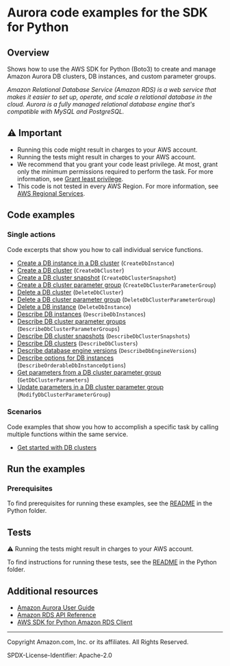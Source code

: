 # Aurora code examples for the SDK for Python
## Overview

Shows how to use the AWS SDK for Python (Boto3) to create and manage Amazon Aurora
DB clusters, DB instances, and custom parameter groups.

*Amazon Relational Database Service (Amazon RDS) is a web service that makes it easier 
to set up, operate, and scale a relational database in the cloud. Aurora is a fully 
managed relational database engine that's compatible with MySQL and PostgreSQL.*

## ⚠️ Important

* Running this code might result in charges to your AWS account. 
* Running the tests might result in charges to your AWS account.
* We recommend that you grant your code least privilege. At most, grant only the minimum permissions required to perform the task. For more information, see [Grant least privilege](https://docs.aws.amazon.com/IAM/latest/UserGuide/best-practices.html#grant-least-privilege). 
* This code is not tested in every AWS Region. For more information, see [AWS Regional Services](https://aws.amazon.com/about-aws/global-infrastructure/regional-product-services).

## Code examples

### Single actions

Code excerpts that show you how to call individual service functions.

* [Create a DB instance in a DB cluster](aurora_wrapper.py)
(`CreateDbInstance`)
* [Create a DB cluster](aurora_wrapper.py)
(`CreateDbCluster`)
* [Create a DB cluster snapshot](aurora_wrapper.py)
(`CreateDbClusterSnapshot`)
* [Create a DB cluster parameter group](aurora_wrapper.py)
(`CreateDbClusterParameterGroup`)
* [Delete a DB cluster](aurora_wrapper.py)
(`DeleteDbCluster`)
* [Delete a DB cluster parameter group](aurora_wrapper.py)
(`DeleteDbClusterParameterGroup`)
* [Delete a DB instance](aurora_wrapper.py)
(`DeleteDbInstance`)
* [Describe DB instances](aurora_wrapper.py)
(`DescribeDbInstances`)
* [Describe DB cluster parameter groups](aurora_wrapper.py)
(`DescribeDbClusterParameterGroups`)
* [Describe DB cluster snapshots](aurora_wrapper.py)
(`DescribeDbClusterSnapshots`)
* [Describe DB clusters](aurora_wrapper.py)
(`DescribeDbClusters`)
* [Describe database engine versions](aurora_wrapper.py)
(`DescribeDbEngineVersions`)
* [Describe options for DB instances](aurora_wrapper.py)
(`DescribeOrderableDbInstanceOptions`)
* [Get parameters from a DB cluster parameter group](aurora_wrapper.py)
(`GetDbClusterParameters`)
* [Update parameters in a DB cluster parameter group](aurora_wrapper.py)
(`ModifyDbClusterParameterGroup`)

### Scenarios

Code examples that show you how to accomplish a specific task by calling
multiple functions within the same service.

* [Get started with DB clusters](scenario_get_started_aurora.py)

## Run the examples

### Prerequisites

To find prerequisites for running these examples, see the
[README](../../README.md#Prerequisites) in the Python folder.

## Tests

⚠ Running the tests might result in charges to your AWS account.

To find instructions for running these tests, see the [README](../../README.md#Tests)
in the Python folder.

## Additional resources

* [Amazon Aurora User Guide](https://docs.aws.amazon.com/AmazonRDS/latest/AuroraUserGuide/CHAP_AuroraOverview.html)
* [Amazon RDS API Reference](https://docs.aws.amazon.com/AmazonRDS/latest/APIReference/Welcome.html)
* [AWS SDK for Python Amazon RDS Client](https://boto3.amazonaws.com/v1/documentation/api/latest/reference/services/rds.html) 

---

Copyright Amazon.com, Inc. or its affiliates. All Rights Reserved. 

SPDX-License-Identifier: Apache-2.0

